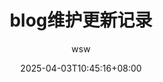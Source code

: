 ---
title: "blog维护更新记录"
description: ""
author: "wsw"
date: 2025-04-03T10:45:16+08:00
categories: ["未分类"]
tags: []
draft: 
hidden: 
---